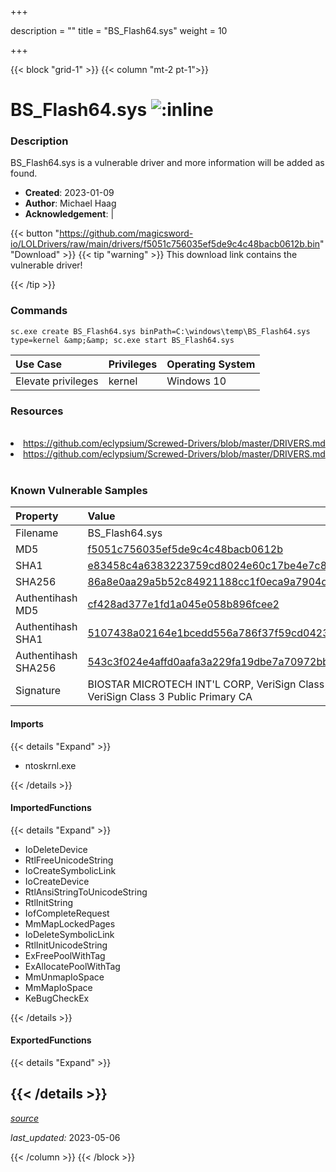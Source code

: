 +++

description = ""
title = "BS_Flash64.sys"
weight = 10

+++


{{< block "grid-1" >}}
{{< column "mt-2 pt-1">}}


# BS_Flash64.sys ![:inline](/images/twitter_verified.png) 


### Description

BS_Flash64.sys is a vulnerable driver and more information will be added as found.

- **Created**: 2023-01-09
- **Author**: Michael Haag
- **Acknowledgement**:  | [](https://twitter.com/)

{{< button "https://github.com/magicsword-io/LOLDrivers/raw/main/drivers/f5051c756035ef5de9c4c48bacb0612b.bin" "Download" >}}
{{< tip "warning" >}}
This download link contains the vulnerable driver!

{{< /tip >}}

### Commands

```
sc.exe create BS_Flash64.sys binPath=C:\windows\temp\BS_Flash64.sys type=kernel &amp;&amp; sc.exe start BS_Flash64.sys
```

| Use Case | Privileges | Operating System | 
|:---- | ---- | ---- |
| Elevate privileges | kernel | Windows 10 |

### Resources
<br>
<li><a href=" https://github.com/eclypsium/Screwed-Drivers/blob/master/DRIVERS.md"> https://github.com/eclypsium/Screwed-Drivers/blob/master/DRIVERS.md</a></li>
<li><a href="https://github.com/eclypsium/Screwed-Drivers/blob/master/DRIVERS.md">https://github.com/eclypsium/Screwed-Drivers/blob/master/DRIVERS.md</a></li>
<br>

### Known Vulnerable Samples

| Property           | Value |
|:-------------------|:------|
| Filename           | BS_Flash64.sys |
| MD5                | [f5051c756035ef5de9c4c48bacb0612b](https://www.virustotal.com/gui/file/f5051c756035ef5de9c4c48bacb0612b) |
| SHA1               | [e83458c4a6383223759cd8024e60c17be4e7c85f](https://www.virustotal.com/gui/file/e83458c4a6383223759cd8024e60c17be4e7c85f) |
| SHA256             | [86a8e0aa29a5b52c84921188cc1f0eca9a7904dcfe09544602933d8377720219](https://www.virustotal.com/gui/file/86a8e0aa29a5b52c84921188cc1f0eca9a7904dcfe09544602933d8377720219) |
| Authentihash MD5   | [cf428ad377e1fd1a045e058b896fcee2](https://www.virustotal.com/gui/search/authentihash%253Acf428ad377e1fd1a045e058b896fcee2) |
| Authentihash SHA1  | [5107438a02164e1bcedd556a786f37f59cd04231](https://www.virustotal.com/gui/search/authentihash%253A5107438a02164e1bcedd556a786f37f59cd04231) |
| Authentihash SHA256| [543c3f024e4affd0aafa3a229fa19dbe7a70972bb18ed6347d3492dd174edac5](https://www.virustotal.com/gui/search/authentihash%253A543c3f024e4affd0aafa3a229fa19dbe7a70972bb18ed6347d3492dd174edac5) |
| Signature         | BIOSTAR MICROTECH INT&#39;L CORP, VeriSign Class 3 Code Signing 2004 CA, VeriSign Class 3 Public Primary CA   |


#### Imports
{{< details "Expand" >}}
* ntoskrnl.exe

{{< /details >}}
#### ImportedFunctions
{{< details "Expand" >}}
* IoDeleteDevice
* RtlFreeUnicodeString
* IoCreateSymbolicLink
* IoCreateDevice
* RtlAnsiStringToUnicodeString
* RtlInitString
* IofCompleteRequest
* MmMapLockedPages
* IoDeleteSymbolicLink
* RtlInitUnicodeString
* ExFreePoolWithTag
* ExAllocatePoolWithTag
* MmUnmapIoSpace
* MmMapIoSpace
* KeBugCheckEx

{{< /details >}}
#### ExportedFunctions
{{< details "Expand" >}}

{{< /details >}}
-----



[*source*](https://github.com/magicsword-io/LOLDrivers/tree/main/yaml/bs_flash64.yaml)

*last_updated:* 2023-05-06








{{< /column >}}
{{< /block >}}
